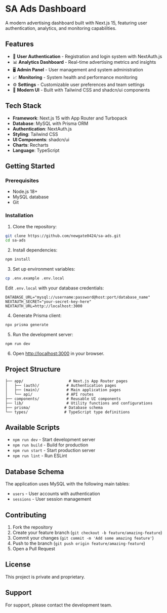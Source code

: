 # SA Ads Dashboard

A modern advertising dashboard built with Next.js 15, featuring user authentication, analytics, and monitoring capabilities.

## Features

- 🔐 **User Authentication** - Registration and login system with NextAuth.js
- 📊 **Analytics Dashboard** - Real-time advertising metrics and insights
- 🖥️ **Admin Panel** - User management and system administration
- 📈 **Monitoring** - System health and performance monitoring
- ⚙️ **Settings** - Customizable user preferences and team settings
- 🎨 **Modern UI** - Built with Tailwind CSS and shadcn/ui components

## Tech Stack

- **Framework**: Next.js 15 with App Router and Turbopack
- **Database**: MySQL with Prisma ORM
- **Authentication**: NextAuth.js
- **Styling**: Tailwind CSS
- **UI Components**: shadcn/ui
- **Charts**: Recharts
- **Language**: TypeScript

## Getting Started

### Prerequisites

- Node.js 18+ 
- MySQL database
- Git

### Installation

1. Clone the repository:
```bash
git clone https://github.com/newgate0424/sa-ads.git
cd sa-ads
```

2. Install dependencies:
```bash
npm install
```

3. Set up environment variables:
```bash
cp .env.example .env.local
```

Edit `.env.local` with your database credentials:
```env
DATABASE_URL="mysql://username:password@host:port/database_name"
NEXTAUTH_SECRET="your-secret-key-here"
NEXTAUTH_URL=http://localhost:3000
```

4. Generate Prisma client:
```bash
npx prisma generate
```

5. Run the development server:
```bash
npm run dev
```

6. Open [http://localhost:3000](http://localhost:3000) in your browser.

## Project Structure

```
├── app/                    # Next.js App Router pages
│   ├── (auth)/            # Authentication pages
│   ├── (main)/            # Main application pages
│   └── api/               # API routes
├── components/            # Reusable UI components
├── lib/                   # Utility functions and configurations
├── prisma/               # Database schema
└── types/                # TypeScript type definitions
```

## Available Scripts

- `npm run dev` - Start development server
- `npm run build` - Build for production
- `npm run start` - Start production server
- `npm run lint` - Run ESLint

## Database Schema

The application uses MySQL with the following main tables:
- `users` - User accounts with authentication
- `sessions` - User session management

## Contributing

1. Fork the repository
2. Create your feature branch (`git checkout -b feature/amazing-feature`)
3. Commit your changes (`git commit -m 'Add some amazing feature'`)
4. Push to the branch (`git push origin feature/amazing-feature`)
5. Open a Pull Request

## License

This project is private and proprietary.

## Support

For support, please contact the development team.
